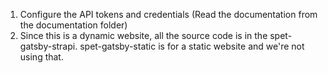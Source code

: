 1. Configure the API tokens and credentials (Read the documentation from the documentation folder)
2. Since this is a dynamic website, all the source code is in the spet-gatsby-strapi. spet-gatsby-static is for a static website and we're not using that.
